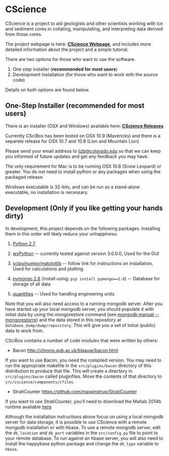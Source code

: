 # CScience
CScience is a project to aid geologists and other scientists working with ice and sediment cores in collating, manipulating, and interpreting data derived from those cores.

The project webpage is here:  [**CScience Webpage**](http://www.cs.colorado.edu/~lizb/cscience.html), and includes more detailed information about the project and a simple tutorial.

There are two options for those who want to use the software.

1. One step installer (**recommended for most users**)
2. Development Installation (for those who want to work with the source code)

Details on both options are found below.

## One-Step Installer (recommended for most users)

There is an installer (OSX and Windows) available here: [**CScience Releases**](https://github.com/ldevesine/Calvin/releases)

Currently CSciBox has been tested on OSX 10.9 (Mavericks) and there is a separete release for OSX 10.7 and 10.8 (Lion and Mountain Lion)

Please send your email address to lizb@colorado.edu so that we can keep you informed of future updates and get any feedback you may have.

The only requirement for Mac is to be running OSX 10.6 (Snow Leopard) or greater. You do not need to install python or any packages when using the packaged release.

Windows executable is 32-bits, and can be run as a stand-alone executable, no installation is necessary.

## Development (Only if you like getting your hands dirty)
In development, this project depends on the following packages.  Installing them in this order
will likely reduce your unhappiness:

1. [Python 2.7](https://www.python.org/downloads/)

2. [wxPython](http://www.wxpython.org/download.php) -- currently tested against version 3.0.0.0, Used for the GUI

3. [scipy/numpy/matplotlib](http://www.scipy.org/install.html) -- follow link for instructions on installation, Used for calculations and plotting

4. [pymongo 2.8](http://api.mongodb.org/python/current/installation.html) (install using: `pip install pymongo==2.8`) -- Database for storage of all data

5. [quantities](https://pypi.python.org/pypi/quantities) -- Used for handling engineering units


Note that you will also need access to a running mongodb server.
After you have started up your local mongodb server, you should populate it with initial data by
using the mongorestore command (see [mongodb manual -- mongorestorre]( http://docs.mongodb.org/manual/reference/program/mongorestore/))
and the data stored in this repository at `database_dump/dump/repository`. This will give you a set
of initial (public) data to work from.

CSciBox contains a number of code modules that were written by others:

- Bacon http://chrono.qub.ac.uk/blaauw/bacon.html

If you want to use Bacon, you need the compiled version.  You may need
to run the appropriate makefile in the `src/plugins/bacon` directory of
this distribution to produce that file.  This will create a directory
in `src/plugins/bacon` called pluginfiles.  Move the contents of that directory
to `src/cscience/components/cfiles`.

- StratiCounter https://github.com/maiwinstrup/StratiCounter

If you want to use StratiCounter, you'll need to download the Matlab
2014b runtime available [here](http://www.mathworks.com/products/compiler/mcr/)

Although the installation instructions above focus on using a local mongodb server for data storage,
it is possible to use CScience with a remote mongodb installation or with hbase. To use a remote
mongodb server, edit the `db_location` and `db_port` variables in the `src/config.py` file to point to
your remote database. To run against an hbase server, you will also need to install the happybase
python package and change the `db_type` variable to `hbase`.
